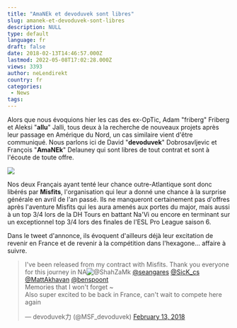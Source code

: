 ```yaml
---
title: "AmaNEk et devoduvek sont libres"
slug: amanek-et-devoduvek-sont-libres
description: NULL
type: default
language: fr
draft: false
date: 2018-02-13T14:46:57.000Z
lastmod: 2022-05-08T17:02:28.000Z
views: 3393
author: neLendirekt
country: fr
categories:
 - News
tags:
---
```

Alors que nous évoquions hier les cas des ex-OpTic, Adam "friberg" Friberg et Aleksi "**allu**" Jalli, tous deux à la recherche de nouveaux projets après leur passage en Amérique du Nord, un cas similaire vient d'être communiqué. Nous parlons ici de David "**devoduvek**" Dobrosavljevic et François "**AmaNEk**" Delauney qui sont libres de tout contrat et sont à l'écoute de toute offre.

![](https://flickshot.fr/storage/images/58f1441b9f937_amadevopng.png)

Nos deux Français ayant tenté leur chance outre-Atlantique sont donc libérés par **Misfits**, l'organisation qui leur a donné une chance à la surprise générale en avril de l'an passé. Ils ne manqueront certainement pas d'offres après l'aventure Misfits qui les aura amenés aux portes du major, mais aussi à un top 3/4 lors de la DH Tours en battant Na'Vi ou encore en terminant sur un exceptionnel top 3/4 lors des finales de l'ESL Pro League saison 6.

Dans le tweet d'annonce, ils évoquent d'ailleurs déjà leur excitation de revenir en France et de revenir à la compétition dans l'hexagone... affaire à suivre.

> I've been released from my contract with Misfits. Thank you everyone for this journey in NA![@ShahZaMk](https://twitter.com/ShahZaMk?ref%5Fsrc=twsrc%5Etfw) [@seangares](https://twitter.com/seangares?ref%5Fsrc=twsrc%5Etfw) [@SicK\_cs](https://twitter.com/SicK%5Fcs?ref%5Fsrc=twsrc%5Etfw) [@MattAkhavan](https://twitter.com/MattAkhavan?ref%5Fsrc=twsrc%5Etfw) [@benspoont](https://twitter.com/benspoont?ref%5Fsrc=twsrc%5Etfw)  
> Memories that I won't forget \~  
> Also super excited to be back in France, can't wait to compete here again
> 
> — devoduvek力 (@MSF\_devoduvek) [February 13, 2018](https://twitter.com/MSF%5Fdevoduvek/status/963411549959475201?ref%5Fsrc=twsrc%5Etfw)
